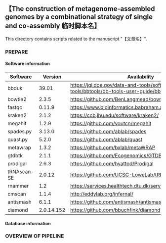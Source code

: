 ## 【The construction of metagenome-assembled genomes by a combinational strategy of single and co-assembly 临时脚本名】


This directory contains scripts related to the manuscript "【文章名】".

### PREPARE

#### Software information

| Software    | Version       | Availability                                                                               |
|-------------|---------------|--------------------------------------------------------------------------------------------|
| bbduk       | 39.01         | https://jgi.doe.gov/data-and-tools/software-tools/bbtools/bb-tools-user-guide/bbmap-guide/ |
| bowtie2     | 2.3.5         | https://github.com/BenLangmead/bowtie2                                                     |
| fastqc      | 0.11.9        | https://www.bioinformatics.babraham.ac.uk/projects/fastqc/                                 |
| kraken2     | 2.1.2         | https://ccb.jhu.edu/software/kraken2/                                                      |
| megahit     | 1.2.9         | https://github.com/voutcn/megahit                                                          |
| spades.py   | 3.13.0        | https://github.com/ablab/spades                                                            |
| quast.py    | 5.2.0         | https://github.com/ablab/quast                                                             |
| metawrap    | 1.3.2         | https://github.com/bxlab/metaWRAP                                                          |
| gtdbtk      | 2.1.1         | https://github.com/Ecogenomics/GTDBTk                                                      |
| prodigal    | 2.6.3         | https://github.com/hyattpd/Prodigal                                                        |
| tRNAscan-SE | 2.0.12        | https://github.com/UCSC-LoweLab/tRNAscan-SE                                                |
| rnammer     | 1.2           | https://services.healthtech.dtu.dk/services/RNAmmer-1.2/                                   |
| cmscan      | 1.1.4         | http://eddylab.org/infernal/                                                               |
| antismash   | 6.1.1         | https://github.com/antismash/antismash                                                     |
| diamond     | 2.0.14.152    | https://github.com/bbuchfink/diamond                                                       |

#### Database information




### OVERVIEW OF PIPELINE

